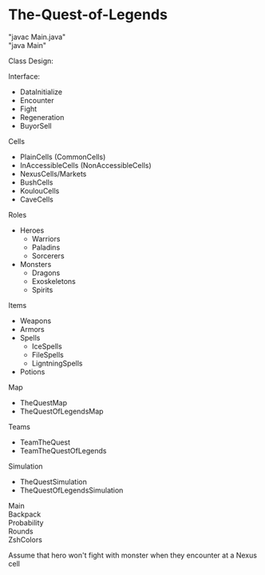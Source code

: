 # The-Quest-of-Legends


"javac Main.java"  
"java Main"  


Class Design:  

Interface:
 - DataInitialize
 - Encounter
 - Fight
 - Regeneration
 - BuyorSell

Cells
   - PlainCells (CommonCells)
   - InAccessibleCells (NonAccessibleCells)
   - NexusCells/Markets
   - BushCells
   - KoulouCells
   - CaveCells

Roles
   - Heroes
     - Warriors
     - Paladins
     - Sorcerers
   - Monsters
     - Dragons
     - Exoskeletons
     - Spirits

Items
   - Weapons
   - Armors
   - Spells
     - IceSpells
     - FileSpells
     - LigntningSpells
   - Potions

Map
   - TheQuestMap
   - TheQuestOfLegendsMap

Teams
   - TeamTheQuest
   - TeamTheQuestOfLegends

Simulation
   - TheQuestSimulation
   - TheQuestOfLegendsSimulation

Main  
Backpack  
Probability  
Rounds  
ZshColors  

Assume that hero won't fight with monster when they encounter at a Nexus cell
